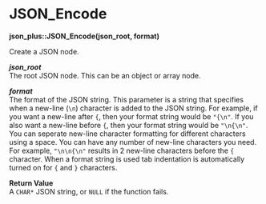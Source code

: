 # JSON_Encode

**json_plus::JSON_Encode(json_root, format)**

Create a JSON node.

***json_root***  
The root JSON node. This can be an object or array node.

***format***  
The format of the JSON string. This parameter is a string that specifies when a new-line (`\n`) character is added to the JSON string. For example, if you want a new-line after `{`, then your format string would be `"{\n"`. If you also want a new-line before `{`, then your format string would be `"\n{\n"`. You can seperate new-line character formatting for different characters using a space. You can have any number of new-line characters you need. For example, `"\n\n{\n"` results in 2 new-line characters before the `{` character. When a format string is used tab indentation is automatically turned on for `{` and `}` characters.

**Return Value**  
A `CHAR*` JSON string, or `NULL` if the function fails.
